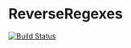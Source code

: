 # ReverseRegexes

[![Build Status](https://travis-ci.org/carlobaldassi/ReverseRegexes.jl.png)](https://travis-ci.org/carlobaldassi/ReverseRegexes.jl)
